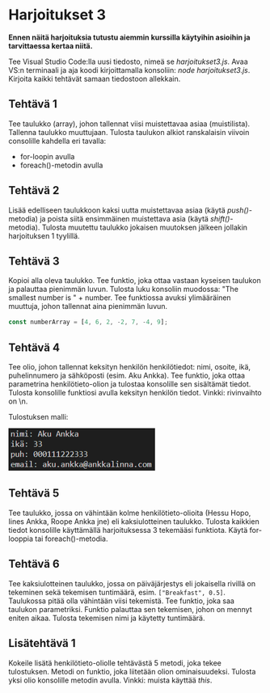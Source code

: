 # Harjoitukset 3

**Ennen näitä harjoituksia tutustu aiemmin kurssilla käytyihin asioihin ja tarvittaessa kertaa niitä.**

Tee Visual Studio Code:lla uusi tiedosto, nimeä se *harjoitukset3.js*. Avaa VS:n terminaali ja aja koodi kirjoittamalla konsoliin: *node harjoitukset3.js*. Kirjoita kaikki tehtävät samaan tiedostoon allekkain.


## Tehtävä 1

Tee taulukko (array), johon tallennat viisi muistettavaa asiaa (muistilista). Tallenna taulukko muuttujaan. Tulosta taulukon alkiot ranskalaisin viivoin consolille kahdella eri tavalla:

- for-loopin avulla
- foreach()-metodin avulla


## Tehtävä 2

Lisää edelliseen taulukkoon kaksi uutta muistettavaa asiaa (käytä *push()*-metodia) ja poista siitä ensimmäinen muistettava asia (käytä *shift()*-metodia). Tulosta muutettu taulukko jokaisen muutoksen jälkeen jollakin harjoituksen 1 tyylillä.

## Tehtävä 3

Kopioi alla oleva taulukko. Tee funktio, joka ottaa vastaan kyseisen taulukon ja palauttaa pienimmän luvun. Tulosta luku konsoliin muodossa: "The smallest number is " + number. Tee funktiossa avuksi ylimääräinen muuttuja, johon tallennat aina pienimmän luvun.

````js
const numberArray = [4, 6, 2, -2, 7, -4, 9];
````

## Tehtävä 4

Tee olio, johon tallennat keksityn henkilön henkilötiedot: nimi, osoite, ikä, puhelinnumero ja sähköposti (esim. Aku Ankka). Tee funktio, joka ottaa parametrina henkilötieto-olion ja tulostaa konsolille sen sisältämät tiedot. Tulosta konsolille funktiosi avulla keksityn henkilön tiedot. Vinkki: rivinvaihto on \n.

Tulostuksen malli:

![oliomalli](oliotulostus.png)

## Tehtävä 5

Tee taulukko, jossa on vähintään kolme henkilötieto-olioita (Hessu Hopo, Iines Ankka, Roope Ankka jne) eli kaksiulotteinen taulukko. Tulosta kaikkien tiedot konsolille käyttämällä harjoituksessa 3 tekemääsi funktiota. Käytä for-looppia tai foreach()-metodia.

## Tehtävä 6

Tee kaksiulotteinen taulukko, jossa on päiväjärjestys eli jokaisella rivillä on tekeminen sekä tekemisen tuntimäärä, esim. ``["Breakfast", 0.5]``. Taulukossa pitää olla vähintään viisi tekemistä. Tee funktio, joka saa taulukon parametriksi. Funktio palauttaa sen tekemisen, johon on mennyt eniten aikaa. Tulosta tekemisen nimi ja käytetty tuntimäärä.

## Lisätehtävä 1

Kokeile lisätä henkilötieto-oliolle tehtävästä 5 metodi, joka tekee tulostuksen. Metodi on funktio, joka liitetään olion ominaisuudeksi. Tulosta yksi olio konsolille metodin avulla. Vinkki: muista käyttää *this*.
